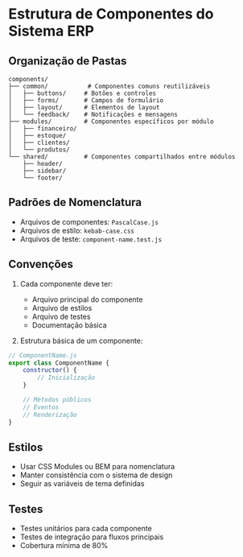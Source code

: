 # Estrutura de Componentes do Sistema ERP

## Organização de Pastas

```
components/
├── common/           # Componentes comuns reutilizáveis
│   ├── buttons/     # Botões e controles
│   ├── forms/       # Campos de formulário
│   ├── layout/      # Elementos de layout
│   └── feedback/    # Notificações e mensagens
├── modules/         # Componentes específicos por módulo
│   ├── financeiro/
│   ├── estoque/
│   ├── clientes/
│   └── produtos/
└── shared/          # Componentes compartilhados entre módulos
    ├── header/
    ├── sidebar/
    └── footer/
```

## Padrões de Nomenclatura

- Arquivos de componentes: `PascalCase.js`
- Arquivos de estilo: `kebab-case.css`
- Arquivos de teste: `component-name.test.js`

## Convenções

1. Cada componente deve ter:
   - Arquivo principal do componente
   - Arquivo de estilos
   - Arquivo de testes
   - Documentação básica

2. Estrutura básica de um componente:
```javascript
// ComponentName.js
export class ComponentName {
    constructor() {
        // Inicialização
    }

    // Métodos públicos
    // Eventos
    // Renderização
}
```

## Estilos

- Usar CSS Modules ou BEM para nomenclatura
- Manter consistência com o sistema de design
- Seguir as variáveis de tema definidas

## Testes

- Testes unitários para cada componente
- Testes de integração para fluxos principais
- Cobertura mínima de 80% 